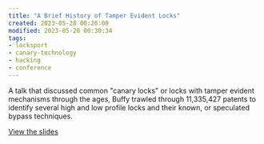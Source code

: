```yaml
---
title: "A Brief History of Tamper Evident Locks"
created: 2023-05-28 00:26:08
modified: 2023-05-28 00:30:34
tags:
- locksport
- canary-technology
- hacking
- conference
---
```


A talk that discussed common "canary locks" or locks with tamper evident mechanisms through the ages, Buffy trawled through 11,335,427 patents to identify several high and low profile locks and their known, or speculated bypass techniques.

[View the slides](https://www.errbufferoverfl.me/posts/2019/a-brief-history-of-tamper-evident-locks/)